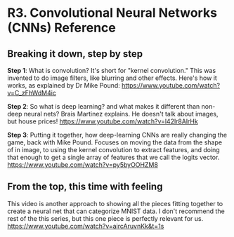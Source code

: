 # R3. Convolutional Neural Networks (CNNs) Reference

## Breaking it down, step by step
**Step 1**: What is convolution? It's short for "kernel convolution." This was invented to do image filters, like blurring and other effects. Here's how it works, as explained by Dr Mike Pound:
https://www.youtube.com/watch?v=C_zFhWdM4ic

**Step 2**: So what is deep learning? and what makes it different than non-deep neural nets? Brais Martinez explains. He doesn't talk about images, but house prices!
https://www.youtube.com/watch?v=l42lr8AlrHk

**Step 3**: Putting it together, how deep-learning CNNs are really changing the game, back with Mike Pound. Focuses on moving the data from the shape of in image, to using the kernel convolution to extract features, and doing that enough to get a single array of features that we call the logits vector.
https://www.youtube.com/watch?v=py5byOOHZM8

##  From the top, this time with feeling
This video is another approach to showing all the pieces fitting together to create a neural net that can categorize MNIST data. I don't recommend the rest of the this series, but this one piece is perfectly relevant for us.
https://www.youtube.com/watch?v=aircAruvnKk&t=1s